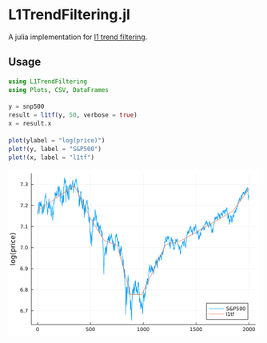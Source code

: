 # L1TrendFiltering.jl

A julia implementation for [l1 trend filtering](https://web.stanford.edu/~gorin/papers/l1_trend_filter.pdf).

## Usage

```julia
using L1TrendFiltering
using Plots, CSV, DataFrames

y = snp500
result = l1tf(y, 50, verbose = true)
x = result.x

plot(ylabel = "log(price)")
plot!(y, label = "S&P500")
plot!(x, label = "l1tf")
```

![snp](test/snp500.png)
